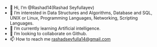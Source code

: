 - 👋 Hi, I’m @Rashad14(Rashad Seyfullayev)
- 👀 I’m interested in Data Structures and Algorithms, Database and SQL, UNIX or Linux, Programming Languages, Networking, Scripting Languages.
- 🌱 I’m currently learning Artificial intelligence.
- 💞️ I’m looking to collaborate on Github.
- 📫 How to reach me rashadseyfulla14@gmail.com

<!---
Rashad14/Rashad14 is a ✨ special ✨ repository because its `README.md` (this file) appears on your GitHub profile.
You can click the Preview link to take a look at your changes.
--->
